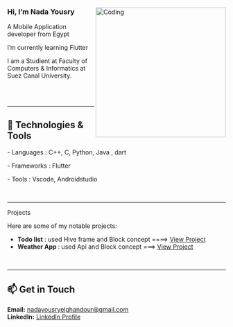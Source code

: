<div>
<img align="right" alt="Coding" width="300" src="https://user-images.githubusercontent.com/74038190/221352975-94759904-aa4c-4032-a8ab-b546efb9c478.gif">
<h3>Hi, I’m Nada Yousry</h3>
<p>A Mobile Application developer from Egypt</p>
<p>I’m currently learning Flutter</p>
<p>I am a Studient at Faculty of Computers & Informatics at Suez Canal University.</p>
</div>
<br>
<br>
<hr></hr>
<div>
  <h2>🔧 Technologies & Tools</h2>
  <p>- Languages : C++, C, Python, Java , dart</p>
  <p>- Frameworks : Flutter</p>
  <p>- Tools : Vscode, Androidstudio</p>
</div>
<br>
<hr></hr>
Projects

Here are some of my notable projects:

- <strong>Todo list</strong> : used Hive frame and Block concept  ====>  <a href="https://github.com/nadayousryelghandour1/task12.1">View Project</a>
- <strong> Weather App </strong> : used Api and Block concept ===> <a href="https://github.com/nadayousryelghandour1/task11">View Project</a>

<br>
<hr>
<h2>📫 Get in Touch</h2>
    <p>
        <strong>Email:</strong> <a href="nadayousryelghandour@gmail.com">nadayousryelghandour@gmail.com</a><br>
        <strong>LinkedIn:</strong> <a href="https://www.linkedin.com/in/nada-yousry-elghandour-4b71352b1/">LinkedIn Profile</a><br>
    </p>

<!---
nadayousryelghandour1/nadayousryelghandour1 is a ✨ special ✨ repository because its `README.md` (this file) appears on your GitHub profile.
You can click the Preview link to take a look at your changes.
--->
